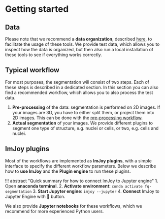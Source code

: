 # Getting started

## Data
Please note that we recommend a **data organization**, described [here](data.md), to facilitate the usage of these tools. 
We provide test data, which allows you to inspect how the data is organized, but then also run a local installation
of these tools to see if everything works correctly.

## Typical workflow
For most purposes, the segmentation will consist of two steps. Each of these steps is described in a 
dedicated section. In this section you can also find a recommended workflow, which allows you to also
process the test data. 

1. **Pre-processing** of the data: segmentation is performed on 2D images. If your images are 3D, you have to either split them, or project them into 2D images. This can be done with the [pre-processing workflow](imjoy-preprocessing.md).
2. **Actual segmentation** of your images. We provide different plugins to segment one type of structure, e.g. nuclei or cells, or two, e.g. cells and nuclei.

## ImJoy plugins
Most of the workflows are implemented as **ImJoy plugins**, with a simple interface to
specify the different workflow parameters. Below we describe how to **use ImJoy** and the
**Plugin engine** to run these plugins. 

!!! abstract "Quick summary for how to connect ImJoy to Jupyter engine"
    1. Open **anaconda terminal**. 
    2. **Activate environment**: `conda activate fq-segmentation`
    3. **Start Jupyter engine**: `imjoy --jupyter`
    4. **Connect** ImJoy to Jupyter Engine with 🚀 button.

We also provide **Jupyter notebooks** for these workflows, which we recommend for more experienced Python users. 